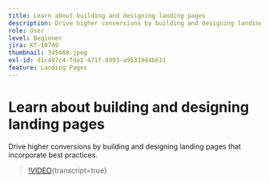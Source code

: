 ```yaml
---
title: Learn about building and designing landing pages
description: Drive higher conversions by building and designing landing pages that incorporate best practices.
role: User
level: Beginner
jira: KT-10749
thumbnail: 345468.jpeg
exl-id: d1c497c4-fde2-471f-8993-a95319d4b611
feature: Landing Pages
---
```

# Learn about building and designing landing pages

Drive higher conversions by building and designing landing pages that incorporate best practices.

>[!VIDEO](https://video.tv.adobe.com/v/345468/?quality=12&learn=on){transcript=true}
